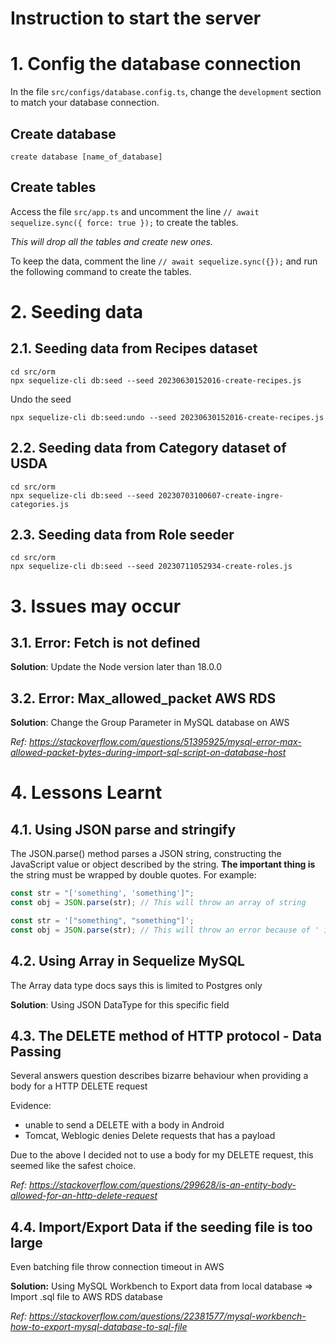 # Instruction to start the server

# 1. Config the database connection

In the file `src/configs/database.config.ts`, change the `development` section to match your database connection.

## Create database

```
create database [name_of_database]
```

## Create tables

Access the file `src/app.ts` and uncomment the line `// await sequelize.sync({ force: true });` to create the tables.

_This will drop all the tables and create new ones._

To keep the data, comment the line `// await sequelize.sync({});` and run the following command to create the tables.

# 2. Seeding data

## 2.1. Seeding data from Recipes dataset

```
cd src/orm
npx sequelize-cli db:seed --seed 20230630152016-create-recipes.js
```

Undo the seed

```
npx sequelize-cli db:seed:undo --seed 20230630152016-create-recipes.js
```

## 2.2. Seeding data from Category dataset of USDA

```
cd src/orm
npx sequelize-cli db:seed --seed 20230703100607-create-ingre-categories.js
```

## 2.3. Seeding data from Role seeder

```
cd src/orm
npx sequelize-cli db:seed --seed 20230711052934-create-roles.js
```

# 3. Issues may occur

## 3.1. Error: Fetch is not defined

**Solution**: Update the Node version later than 18.0.0

## 3.2. Error: Max_allowed_packet AWS RDS

**Solution**: Change the Group Parameter in MySQL database on AWS

*Ref: https://stackoverflow.com/questions/51395925/mysql-error-max-allowed-packet-bytes-during-import-sql-script-on-database-host*

# 4. Lessons Learnt

## 4.1. Using JSON parse and stringify

The JSON.parse() method parses a JSON string, constructing the JavaScript value or object described by the string. **The important thing is** the string must be wrapped by double quotes. For example:

```typescript
const str = "['something', 'something']";
const obj = JSON.parse(str); // This will throw an array of string
```

```typescript
const str = '["something", "something"]';
const obj = JSON.parse(str); // This will throw an error because of ' instead of "
```

## 4.2. Using Array in Sequelize MySQL
The Array data type docs says this is limited to Postgres only
 
**Solution**: Using JSON DataType for this specific field

## 4.3. The DELETE method of HTTP protocol - Data Passing
Several answers question describes bizarre behaviour when providing a body for a HTTP DELETE request

Evidence: 
- unable to send a DELETE with a body in Android
- Tomcat, Weblogic denies Delete requests that has a payload

Due to the above I decided not to use a body for my DELETE request, this seemed like the safest choice.

*Ref: https://stackoverflow.com/questions/299628/is-an-entity-body-allowed-for-an-http-delete-request*

## 4.4. Import/Export Data if the seeding file is too large 

Even batching file throw connection timeout in AWS 

**Solution:** Using MySQL Workbench to Export data from local database => Import .sql file to AWS RDS database

*Ref: https://stackoverflow.com/questions/22381577/mysql-workbench-how-to-export-mysql-database-to-sql-file*
